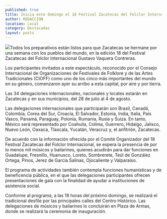 ```yaml
---
published: true
title: Inicia este domingo el 18 Festival Zacatecas del Folclor Internacional; ya arriba parte de los mil artistas
author: REDACCION
location: Local
category: Destacadas
layout: posts
---
```


![](http://i.imgur.com/eN7O8aGm.jpg)Todos los preparativos están listos para que Zacatecas se hermane por una semana con los pueblos del mundo, en la edición 18 del Festival Zacatecas del Folclor Internacional Gustavo Vaquera Contreras.

Los participantes invitados a este espectáculo, reconocido por el Consejo Internacional de Organizaciones de Festivales de Folklore y de las Artes Tradicionales (CIOFF) como uno de los cinco más importantes del mundo en su género, comenzaron ayer su arribo a esta capital, por aire y por tierra.

Las 34 delegaciones internacionales, nacionales y locales estarán en Zacatecas y en sus municipios, del 28 de julio al 4 de agosto.

Las delegaciones internacionales que participarán son Brasil, Canadá, Colombia, Corea del Sur, Croacia, El Salvador, Estonia, India, Italia, País Vasco, Panamá, Paraguay, Polonia, Rumania, Rusia y Suiza. En tanto, México será representado por Coahuila, Colima, Guerrero, Hidalgo, Jalisco, Nuevo León, Oaxaca, Tlaxcala, Yucatán, Veracruz y, el anfitrión, Zacatecas.

De acuerdo con la información ofrecida por el Comité Organizador del 18 Festival Zacatecas del Folclor Internacional, se espera la presencia de por lo menos mil músicos y bailarines, quienes acudirán para dar funciones en Guadalupe, Fresnillo, Huanusco, Loreto, Sombrerete, Teúl de González Ortega, Pinos, Jerez de García Salinas, Ojocaliente y Valparaíso.

El programa de actividades también contempla funciones humanísticas y de beneficencia pública, en el que las delegaciones participantes ofrecen presentaciones de gala con la finalidad de ayudar a instituciones de asistencia social.

Conforme al programa, a las 18 horas del próximo domingo, se realizará el tradicional desfile por las principales calles del Centro Histórico. Las delegaciones de músicos y bailarines lo concluirán en Plaza de Armas, donde se realizará la ceremonia de inauguración.

